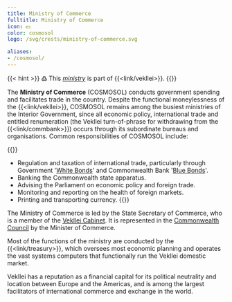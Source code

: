 ```yaml
---
title: Ministry of Commerce
fulltitle: Ministry of Commerce
icon: 💵
color: cosmosol
logo: /svg/crests/ministry-of-commerce.svg

aliases:
- /cosmosol/
---
```

{{< hint >}}
߷ This *[ministry](/ministries/)* is part of {{<link/vekllei>}}.
{{</hint>}}

The <span class="fi fi-min-commerce fis"></span> **Ministry of Commerce** (COSMOSOL) conducts government spending and facilitates trade in the country. Despite the functional moneylessness of the {{<link/vekllei>}}, COSMOSOL remains among the busiest ministries of the Interior Government, since all economic policy, international trade and entitled renumeration (the Vekllei turn-of-phrase for withdrawing from the {{<link/commbank>}}) occurs through its subordinate bureaus and organisations. Common responsibilities of COSMOSOL include:

{{<hint panel>}}
* Regulation and taxation of international trade, particularly through Government '[White Bonds](/factbook/society/state/finance/?ref=footer#white-bonds)' and Commonwealth Bank '[Blue Bonds](/factbook/society/state/finance/?ref=footer#blue-bonds)'.
* Banking the Commonwealth state apparatus.
* Advising the Parliament on economic policy and foreign trade.
* Monitoring and reporting on the health of foreign markets.
* Printing and transporting currency.
{{</hint>}}

The Ministry of Commerce is led by the State Secretary of Commerce, who is a member of the [Vekllei Cabinet](/cabinet/). It is represented in the [Commonwealth Council](/council/) by the Minister of Commerce.

Most of the functions of the ministry are conducted by the {{<link/treasury>}}, which oversees most economic planning and operates the vast systems computers that functionally run the Vekllei domestic market.

Vekllei has a reputation as a financial capital for its political neutrality and location between Europe and the Americas, and is among the largest facilitators of international commerce and exchange in the world.

